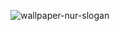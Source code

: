 ![wallpaper-nur-slogan](https://github.com/blizzer-design/.github/assets/7686866/ee6a55ec-078b-4e7d-902b-2ade37e788ec)
